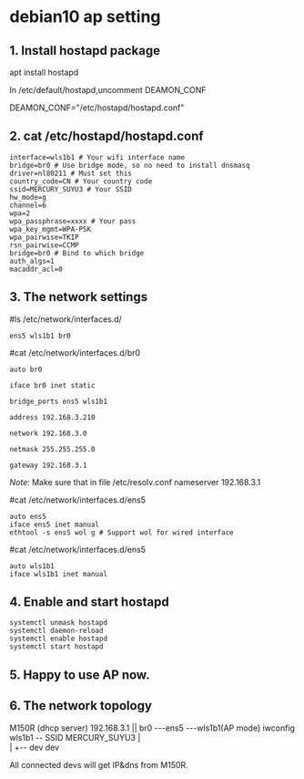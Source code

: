 # debian10 ap setting


## 1. Install hostapd package

apt install hostapd

In /etc/default/hostapd,uncomment DEAMON_CONF

DEAMON_CONF="/etc/hostapd/hostapd.conf"

## 2. cat /etc/hostapd/hostapd.conf
```
interface=wls1b1 # Your wifi interface name
bridge=br0 # Use bridge mode, so no need to install dnsmasq
driver=nl80211 # Must set this
country_code=CN # Your country code
ssid=MERCURY_SUYU3 # Your SSID
hw_mode=g 
channel=6
wpa=2
wpa_passphrase=xxxx # Your pass
wpa_key_mgmt=WPA-PSK
wpa_pairwise=TKIP
rsn_pairwise=CCMP
bridge=br0 # Bind to which bridge
auth_algs=1
macaddr_acl=0
```
## 3. The network settings
#ls /etc/network/interfaces.d/
```
ens5 wls1b1 br0
```

#cat /etc/network/interfaces.d/br0
```
auto br0

iface br0 inet static

bridge_ports ens5 wls1b1

address 192.168.3.210

network 192.168.3.0

netmask 255.255.255.0

gateway 192.168.3.1
```

*Note:*
Make sure that in file /etc/resolv.conf
nameserver 192.168.3.1

#cat /etc/network/interfaces.d/ens5
```
auto ens5
iface ens5 inet manual
ethtool -s ens5 wol g # Support wol for wired interface
```
#cat /etc/network/interfaces.d/ens5
```
auto wls1b1
iface wls1b1 inet manual
```
## 4. Enable and start hostapd
```
systemctl unmask hostapd
systemctl daemon-reload
systemctl enable hostapd
systemctl start hostapd
```

## 5. Happy to use AP now.


## 6. The network topology

M150R (dhcp server) 192.168.3.1
         ||
br0 ---ens5
   \---wls1b1(AP mode) iwconfig wls1b1 -- SSID MERCURY_SUYU3 
        |\
        | +-- dev
      dev 


All connected devs will get IP&dns from M150R.

